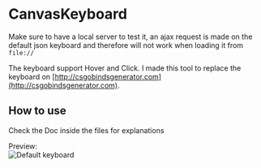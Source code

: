 # CanvasKeyboard

Make sure to have a local server to test it, an ajax request is made on the default json keyboard and therefore will not work when loading it from ```file://```  

The keyboard support Hover and Click. I made this tool to replace the keyboard on [http://csgobindsgenerator.com](http://csgobindsgenerator.com).  

## How to use
Check the Doc inside the files for explanations


Preview:  
![Default keyboard](http://i.imgur.com/WQT13I8.png)
